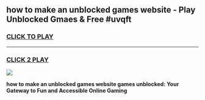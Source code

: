 
## how to make an unblocked games website - Play Unblocked Gmaes & Free #uvqft
<h3>
<a href="https://news.freeplayer.one?title=how_to_make_an_unblocked_games_website&ref=03M">CLICK TO PLAY</a></h3>
<hr>

<h3>
<a href="https://news.freeplayer.one?title=how_to_make_an_unblocked_games_website&ref=03M">CLICK 2 PLAY</a>
  
</h3>

<a href="https://news.freeplayer.one?title=how_to_make_an_unblocked_games_website&ref=03M"><img src="https://clearcache.store/games.png"></a>


**how to make an unblocked games website games unblocked: Your Gateway to Fun and Accessible Online Gaming**
